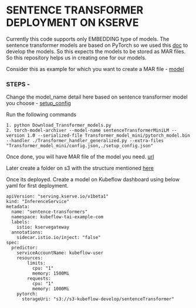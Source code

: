 # SENTENCE TRANSFORMER DEPLOYMENT ON KSERVE

Currently this code supports only EMBEDDING type of models.
The sentence transformer models are based on PyTorch so we used this [doc](https://kserve.github.io/website/0.8/modelserving/v1beta1/torchserve/) to develop the models.
So this expects the models to be stored as MAR files. So this repository helps us in creating one for our models.

Consider this as example for which you want to create a MAR file - [model](https://huggingface.co/sentence-transformers/all-MiniLM-L6-v2) 

### STEPS -
Change the model_name detail here based on sentence transformer model you choose - [setup_config](https://github.com/Jyothipyxis/sentiment_deployment/blob/main/setup_config.json#L2)

Run the following commands 
```
1. python Download_Transformer_models.py
2. torch-model-archiver --model-name sentenceTransformerMiniLM --version 1.0 --serialized-file Transformer_model_mini/pytorch_model.bin --handler ./Transformer_handler_generalized.py --extra-files "Transformer_model_mini/config.json,./setup_config.json"
```

Once done, you will have MAR file of the model you need.
[url](https://kserve.github.io/website/0.8/modelserving/v1beta1/torchserve/)

Later create a folder on s3 with the structure mentioned [here](https://kserve.github.io/website/0.8/modelserving/v1beta1/torchserve/#creating-model-storage-with-model-archive-and-config-file)

Once its deployed.
Create a model on Kubeflow dashboard using below yaml for first deployment. 

```
apiVersion: "serving.kserve.io/v1beta1"
kind: "InferenceService"
metadata:
  name: "sentence-transformers"
  namespace: kubeflow-tai-example-com
  labels:
    istio: kservegateway
  annotations:
    sidecar.istio.io/inject: "false"
spec:
  predictor:
    serviceAccountName: kubeflow-user
    resources:
        limits:
          cpu: "1"
          memory: 1500Mi
        requests:
          cpu: "1"
          memory: 1000Mi
    pytorch:
      storageUri: "s3://s3-kubeflow-develop/sentenceTransformer"
```
